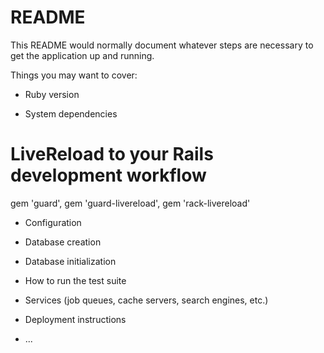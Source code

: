 # README

This README would normally document whatever steps are necessary to get the
application up and running.

Things you may want to cover:

* Ruby version

* System dependencies

# LiveReload to your Rails development workflow
gem 'guard', gem 'guard-livereload', gem 'rack-livereload'

* Configuration

* Database creation

* Database initialization

* How to run the test suite

* Services (job queues, cache servers, search engines, etc.)

* Deployment instructions

* ...
